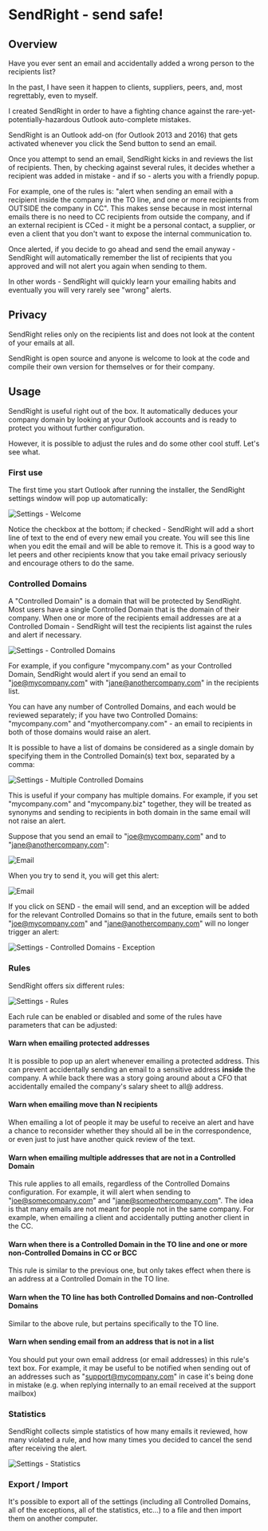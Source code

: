 # SendRight - send safe!

## Overview

Have you ever sent an email and accidentally added a wrong person to
the recipients list?

In the past, I have seen it happen to clients, suppliers, peers,
and, most regrettably, even to myself.

I created SendRight in order to have a fighting chance against the
rare-yet-potentially-hazardous Outlook auto-complete mistakes.

SendRight is an Outlook add-on (for Outlook 2013 and 2016) that gets
activated whenever you click the Send button to send an email.

Once you attempt to send an email, SendRight kicks in and reviews
the list of recipients. Then, by checking against several rules, it
decides whether a recipient was added in mistake - and if so - alerts
you with a friendly popup.

For example, one of the rules is: "alert when sending an email with a
recipient inside the company in the TO line, and one or more
recipients from OUTSIDE the company in CC". This makes sense because
in most internal emails there is no need to CC recipients from outside
the company, and if an external recipient is CCed - it might be a
personal contact, a supplier, or even a client that you don't want to
expose the internal communication to.

Once alerted, if you decide to go ahead and send the email anyway -
SendRight will automatically remember the list of recipients that you
approved and will not alert you again when sending to them.

In other words - SendRight will quickly learn your emailing habits and
eventually you will very rarely see "wrong" alerts.


## Privacy

SendRight relies only on the recipients list and does not look at the
content of your emails at all.

SendRight is open source and anyone is welcome to look at the code and
compile their own version for themselves or for their company.


## Usage

SendRight is useful right out of the box. It automatically deduces
your company domain by looking at your Outlook accounts and is ready
to protect you without further configuration.

However, it is possible to adjust the rules and do some other cool
stuff. Let's see what.


### First use

The first time you start Outlook after running the installer, the
SendRight settings window will pop up automatically:

![Settings - Welcome](/images/settings/welcome.png)

Notice the checkbox at the bottom; if checked - SendRight will add
a short line of text to the end of every new email you create. You will
see this line when you edit the email and will be able to remove it.
This is a good way to let peers and other recipients know that you take
email privacy seriously and encourage others to do the same.


### Controlled Domains

A "Controlled Domain" is a domain that will be protected by SendRight.
Most users have a single Controlled Domain that is the domain of their
company. When one or more of the recipients email addresses are at a
Controlled Domain - SendRight will test the recipients list against the
rules and alert if necessary.

![Settings - Controlled Domains](/images/settings/controlledDomains.png)

For example, if you configure "mycompany.com" as your Controlled Domain,
SendRight would alert if you send an email to "joe@mycompany.com" with
"jane@anothercompany.com" in the recipients list.

You can have any number of Controlled Domains, and each would be
reviewed separately; if you have two Controlled Domains: "mycompany.com"
and "myothercompany.com" - an email to recipients in both of those
domains would raise an alert.

It is possible to have a list of domains be considered as a single
domain by specifying them in the Controlled Domain(s) text box,
separated by a comma:

![Settings - Multiple Controlled Domains](/images/settings/controlledDomains.multiple.png)

This is useful if your company has multiple domains. For example, if you 
set "mycompany.com" and "mycompany.biz" together, they will be treated
as synonyms and sending to recipients in both domain in the same email
will not raise an alert.

Suppose that you send an email to "joe@mycompany.com" and to
"jane@anothercompany.com":

![Email](/images/email1.png)

When you try to send it, you will get this alert:

![Email](/images/email1.risks.png)

If you click on SEND - the email will send, and an exception will be
added for the relevant Controlled Domains so that in the future, emails
sent to both "joe@mycompany.com" and "jane@anothercompany.com" will no
longer trigger an alert:

![Settings - Controlled Domains - Exception](/images/settings/controlledDomains.exception.png)


### Rules

SendRight offers six different rules:

![Settings - Rules](/images/settings/rules.png)

Each rule can be enabled or disabled and some of the rules have
parameters that can be adjusted:


#### Warn when emailing protected addresses

It is possible to pop up an alert whenever emailing a protected address.
This can prevent accidentally sending an email to a sensitive address
**inside** the company. A while back there was a story going around
about a CFO that accidentally emailed the company's salary sheet to
all@ address.


#### Warn when emailing move than N recipients

When emailing a lot of people it may be useful to receive an alert and
have a chance to reconsider whether they should all be in the
correspondence, or even just to just have another quick review of the
text.


#### Warn when emailing multiple addresses that are **not** in a Controlled Domain

This rule applies to all emails, regardless of the Controlled Domains
configuration. For example, it will alert when sending to
"joe@somecompany.com" and "jane@someothercompany.com". The idea is
that many emails are not meant for people not in the same company.
For example, when emailing a client and accidentally putting another
client in the CC.


#### Warn when there is a Controlled Domain in the TO line and one or more non-Controlled Domains in CC or BCC

This rule is similar to the previous one, but only takes effect when
there is an address at a Controlled Domain in the TO line.


#### Warn when the TO line has both Controlled Domains and non-Controlled Domains

Similar to the above rule, but pertains specifically to the TO line.


#### Warn when sending email from an address that is not in a list

You should put your own email address (or email addresses) in this
rule's text box. For example, it may be useful to be notified when
sending out of an addresses such as "support@mycompany.com" in case
it's being done in mistake (e.g. when replying internally to an email
received at the support mailbox)


### Statistics

SendRight collects simple statistics of how many emails it reviewed,
how many violated a rule, and how many times you decided to cancel the
send after receiving the alert.

![Settings - Statistics](/images/settings/statistics.png)


### Export / Import

It's possible to export all of the settings (including all Controlled
Domains, all of the exceptions, all of the statistics, etc...) to a
file and then import them on another computer.
